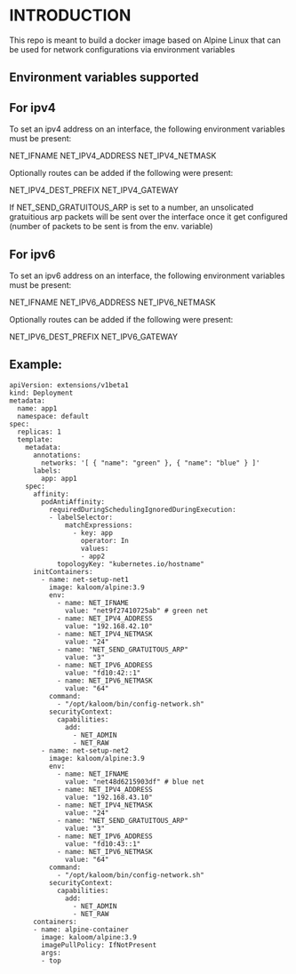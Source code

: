 INTRODUCTION
============

This repo is meant to build a docker image based on Alpine Linux that can be used for network configurations via environment variables

Environment variables supported
-------------------------------

For ipv4
--------

To set an ipv4 address on an interface, the following environment variables must be present:

NET_IFNAME
NET_IPV4_ADDRESS
NET_IPV4_NETMASK

Optionally routes can be added if the following were present:

NET_IPV4_DEST_PREFIX
NET_IPV4_GATEWAY

If NET_SEND_GRATUITOUS_ARP is set to a number, an unsolicated gratuitious arp packets will be sent over the interface once it get configured (number of packets to be sent is from the env. variable)

For ipv6
--------

To set an ipv6 address on an interface, the following environment variables must be present:

NET_IFNAME
NET_IPV6_ADDRESS
NET_IPV6_NETMASK

Optionally routes can be added if the following were present:

NET_IPV6_DEST_PREFIX
NET_IPV6_GATEWAY

Example:
--------
```
apiVersion: extensions/v1beta1
kind: Deployment
metadata:
  name: app1
  namespace: default
spec:
  replicas: 1
  template:
    metadata:
      annotations:
        networks: '[ { "name": "green" }, { "name": "blue" } ]'
      labels:
        app: app1
    spec:
      affinity:
        podAntiAffinity:
          requiredDuringSchedulingIgnoredDuringExecution:
          - labelSelector:
              matchExpressions:
                - key: app
                  operator: In
                  values:
                  - app2
            topologyKey: "kubernetes.io/hostname"
      initContainers:
        - name: net-setup-net1
          image: kaloom/alpine:3.9
          env:
            - name: NET_IFNAME
              value: "net9f27410725ab" # green net
            - name: NET_IPV4_ADDRESS
              value: "192.168.42.10"
            - name: NET_IPV4_NETMASK
              value: "24"
            - name: "NET_SEND_GRATUITOUS_ARP"
              value: "3"
            - name: NET_IPV6_ADDRESS
              value: "fd10:42::1"
            - name: NET_IPV6_NETMASK
              value: "64"
          command:
            - "/opt/kaloom/bin/config-network.sh"
          securityContext:
            capabilities:
              add:
                - NET_ADMIN
                - NET_RAW
        - name: net-setup-net2
          image: kaloom/alpine:3.9
          env:
            - name: NET_IFNAME
              value: "net48d6215903df" # blue net
            - name: NET_IPV4_ADDRESS
              value: "192.168.43.10"
            - name: NET_IPV4_NETMASK
              value: "24"
            - name: "NET_SEND_GRATUITOUS_ARP"
              value: "3"
            - name: NET_IPV6_ADDRESS
              value: "fd10:43::1"
            - name: NET_IPV6_NETMASK
              value: "64"
          command:
            - "/opt/kaloom/bin/config-network.sh"
          securityContext:
            capabilities:
              add:
                - NET_ADMIN
                - NET_RAW
      containers:
      - name: alpine-container
        image: kaloom/alpine:3.9
        imagePullPolicy: IfNotPresent
        args:
        - top
```
